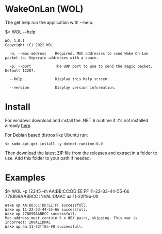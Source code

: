 # WakeOnLan (WOL)

The get help run the application with --help:

$> WOL --help
```
WOL 1.0.1
Copyright (C) 2022 WOL

  -m, --mac-address    Required. MAC addresses to send Wake On Lan packet to. Seperate addresses with a space.

  -p, --port           The UDP port to use to send the magic packet. Default 12287.

  --help               Display this help screen.

  --version            Display version information.
  ```

# Install
For windows download and install the .NET 6 runtime if it's not installed already [here](https://dotnet.microsoft.com/en-us/download/dotnet/6.0).

For Debian based distros like Ubuntu run:
```
$> sudo apt-get install -y dotnet-runtime-6.0
```

Then [download the latest ZIP file from the releases](https://github.com/RiaanAspeling/WakeOnLan/releases) and extract in a folder to use. Add this folder to your path if needed. 

# Examples
  
$> WOL -p 12345 -m AA:BB:CC:DD:EE:FF 11-22-33-44-55-66 778899AABBCC INVALIDMAC aa:11-22ff8a-00
```
Wake up AA:BB:CC:DD:EE:FF successfull.
Wake up 11-22-33-44-55-66 successfull.
Wake up 778899AABBCC successfull.
Mac address must contain 6 x HEX pairs, skipping. This mac is incorrect: INVALIDMAC
Wake up aa:11-22ff8a-00 successfull.
```
